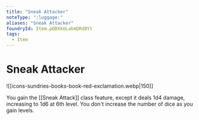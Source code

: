 ```yaml
---
title: "Sneak Attacker"
noteType: ":luggage:"
aliases: "Sneak Attacker"
foundryId: Item.pDDXkULakmDRd8Yt
tags:
  - Item
---
```


# Sneak Attacker
![[icons-sundries-books-book-red-exclamation.webp|150]]

You gain the [[Sneak Attack]] class feature, except it deals 1d4 damage, increasing to 1d6 at 6th level. You don't increase the number of dice as you gain levels.
